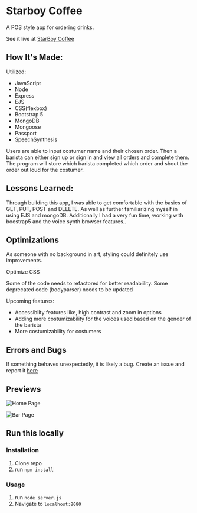 # Starboy Coffee
<p> A POS style app for ordering drinks.</p>
<p> See it live at <a href="https://gardner-grounds.herokuapp.com">StarBoy Coffee</a> </p>

## How It's Made:
<p>Utilized: </p> 
    <ul> 
        <li>JavaScript</li>
        <li>Node</li>
        <li>Express</li>
        <li>EJS</li>
        <li>CSS(flexbox)</li>
        <li>Bootstrap 5</li>
        <li>MongoDB</li>
        <li>Mongoose</li>
        <li>Passport</li>
        <li>SpeechSynthesis</li>
    </ul>

<p>Users are able to input costumer name and their chosen order. Then a barista can either sign up or sign in and view all orders and complete them. The program will store which barista completed which order and shout the order out loud for the costumer. <p/>


## Lessons Learned:
<p>Through building this app, I was able to get comfortable with the basics of GET, PUT, POST and DELETE. As well as further familiarizing myself in using EJS and mongoDB. Additionally I had a very fun time, working with boostrap5 and the voice synth browser features..</p>


## Optimizations
<p>As someone with no background in art, styling could definitely use improvements.</p>
<p>Optimize CSS</p>
<p>Some of the code needs to refactored for better readabiility. Some deprecated code (bodyparser) needs to be updated </p>
<p>Upcoming features: </p>
    <ul> 
        <li>Accessibilty features like, high contrast and zoom in options</li>
        <li>Adding more costumizability for the voices used based on the gender of the barista</li>
        <li> More costumizability for costumers</li>
    </ul>
    
## Errors and Bugs 
<p>If something behaves unexpectedly, it is likely a bug. Create an issue and report it <a href="https://github.com/MagicMarcos/starboy-coffee/issues">here</a>  </p>

## Previews
![Home Page](https://res.cloudinary.com/codechella/image/upload/v1639341609/starboy-home_rmskwc.png)

![Bar Page](https://res.cloudinary.com/codechella/image/upload/v1639341615/starboy-bar_znn3uo.png)

## Run this locally
    
### Installation

1. Clone repo
2. run `npm install`

### Usage

1. run `node server.js`
2. Navigate to `localhost:8080`

